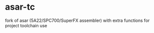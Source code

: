 # asar-tc
fork of asar (5A22/SPC700/SuperFX assembler) with extra functions for project toolchain use
